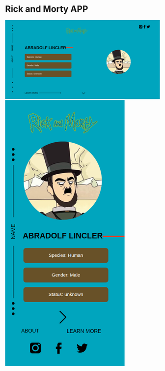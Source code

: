# Rick and Morty APP

![Desktop](./static/images/Screenshot-desktop.png)
![Desktop](./static/images/Screenshot-mobile.png)
